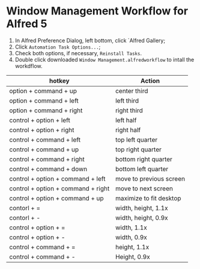 # Window Management Workflow for Alfred 5

1. In Alfred Preference Dialog, left bottom, click `Alfred Gallery;
2. Click `Automation Task Options...`;
3. Check both options, if necessary, `Reinstall Tasks`.
4. Double click downloaded `Window Management.alfredworkflow` to intall the workdflow.

| hotkey                             | Action                  |
| ---------------------------------- | ----------------------- |
| option + command + up              | center third            |
| option + command + left            | left third              |
| option + command + right           | right third             |
| control + option + left            | left half               |
| control + option + right           | right half              |
| control + command + left           | top left quarter        |
| control + command + up             | top right quarter       |
| control + command + right          | bottom right quarter    |
| control + command + down           | bottom left quarter     |
| control + option + command + left  | move to previous screen |
| control + option + command + right | move to next screen     |
| control + option + command + up    | maximize to fit desktop |
| contorl + =                        | width, height, 1.1x     |
| contorl + -                        | width, height, 0.9x     |
| control + option + =               | width, 1.1x             |
| control + option + -               | width, 0.9x             |
| control + command + =              | height, 1.1x            |
| control + command + -              | Height, 0.9x            |

